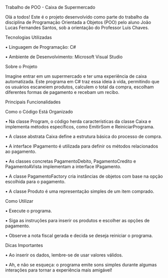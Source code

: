 Trabalho de POO - Caixa de Supermercado

Olá a todos! Este é o projeto desenvolvido como parte do trabalho da disciplina de Programação Orientada a Objetos (POO) pelo aluno João Lucas Fernandes Santos, sob a orientação do Professor Luis Chaves.

Tecnologias Utilizadas

• Linguagem de Programação: C#

• Ambiente de Desenvolvimento: Microsoft Visual Studio

Sobre o Projeto

Imagine entrar em um supermercado e ter uma experiência de caixa automatizada. Este programa em C# traz essa ideia à vida, permitindo que os usuários escaneiem produtos, calculem o total da compra, escolham diferentes formas de pagamento e recebam um recibo.

Principais Funcionalidades

Como o Código Está Organizado

• Na classe Program, o código herda características da classe Caixa e implementa métodos específicos, como EmitirSom e ReiniciarPrograma.

• A classe abstrata Caixa define a estrutura básica do processo de compra.

• A interface IPagamento é utilizada para definir os métodos relacionados ao pagamento.

• As classes concretas PagamentoDebito, PagamentoCredito e PagamentoAVista implementam a interface IPagamento.

• A classe PagamentoFactory cria instâncias de objetos com base na opção escolhida para o pagamento.

• A classe Produto é uma representação simples de um item comprado.

Como Utilizar

• Execute o programa.

• Siga as instruções para inserir os produtos e escolher as opções de pagamento.

• Observe a nota fiscal gerada e decida se deseja reiniciar o programa.

Dicas Importantes

• Ao inserir os dados, lembre-se de usar valores válidos.

• Ah, e não se esqueça: o programa emite sons simples durante algumas interações para tornar a experiência mais amigável!


